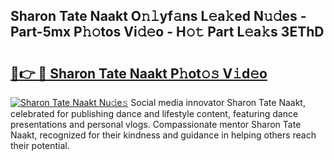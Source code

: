 ## Sharon Tate Naakt O𝚗𝚕yf𝚊ns L𝚎a𝚔ed N𝚞𝚍es - Part-5mx P𝚑𝚘tos Vi𝚍𝚎o - H𝚘𝚝 Part L𝚎a𝚔s 3EThD

# <h2><a href="http://kfbbz1.oniu.top/?m=Sharon+Tate+Naakt">🔗👉 🔴 Sharon Tate Naakt P𝚑ot𝚘𝚜 V𝚒d𝚎o</a></h2>

[![Sharon Tate Naakt Nu𝚍e𝚜](https://i.imgur.com/0qMVB7G.gif)](http://kfbbz1.oniu.top/?m=Sharon+Tate+Naakt)
Social media innovator Sharon Tate Naakt, celebrated for publishing dance and lifestyle content, featuring dance presentations and personal vlogs. Compassionate mentor Sharon Tate Naakt, recognized for their kindness and guidance in helping others reach their potential.  
